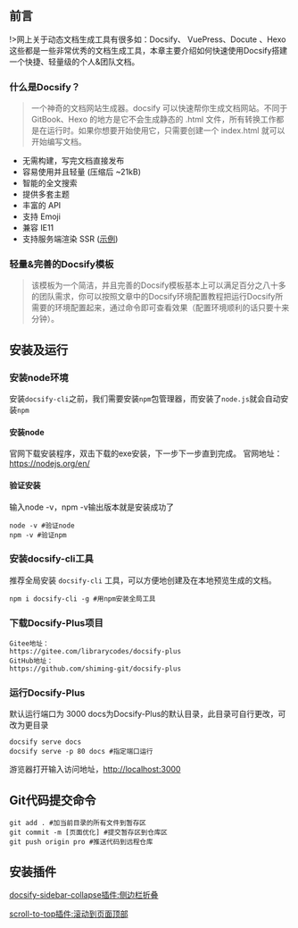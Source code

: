 
## 前言
!>网上关于动态文档生成工具有很多如：Docsify、 VuePress、Docute 、Hexo这些都是一些非常优秀的文档生成工具，本章主要介绍如何快速使用Docsify搭建一个快捷、轻量级的个人&团队文档。

### 什么是Docsify？
>一个神奇的文档网站生成器。docsify 可以快速帮你生成文档网站。不同于 GitBook、Hexo 的地方是它不会生成静态的 .html 文件，所有转换工作都是在运行时。如果你想要开始使用它，只需要创建一个 index.html 就可以开始编写文档。
- 无需构建，写完文档直接发布
- 容易使用并且轻量 (压缩后 ~21kB)
- 智能的全文搜索
- 提供多套主题
- 丰富的 API
- 支持 Emoji
- 兼容 IE11
- 支持服务端渲染 SSR ([示例](https://github.com/docsifyjs/docsify-ssr-demo))

### 轻量&完善的Docsify模板
>该模板为一个简洁，并且完善的Docsify模板基本上可以满足百分之八十多的团队需求，你可以按照文章中的Docsify环境配置教程把运行Docsify所需要的环境配置起来，通过命令即可查看效果（配置环境顺利的话只要十来分钟）。

## 安装及运行

### 安装node环境
安装`docsify-cli`之前，我们需要安装`npm`包管理器，而安装了`node.js`就会自动安装`npm`

#### 安装node
官网下载安装程序，双击下载的exe安装，下一步下一步直到完成。
官网地址：<https://nodejs.org/en/>

#### 验证安装
输入node -v，npm -v输出版本就是安装成功了
```
node -v #验证node
npm -v #验证npm
```

### 安装docsify-cli工具
推荐全局安装 `docsify-cli` 工具，可以方便地创建及在本地预览生成的文档。
```
npm i docsify-cli -g #用npm安装全局工具
```

### 下载Docsify-Plus项目
```
Gitee地址：
https://gitee.com/librarycodes/docsify-plus
GitHub地址：
https://github.com/shiming-git/docsify-plus
```

### 运行Docsify-Plus
默认运行端口为 3000  docs为Docsify-Plus的默认目录，此目录可自行更改，可改为更目录

```
docsify serve docs
docsify serve -p 80 docs #指定端口运行
```
游览器打开输入访问地址，[http://localhost:3000](http://localhost:3000)


## Git代码提交命令
```
git add . #加当前目录的所有文件到暂存区
git commit -m [页面优化] #提交暂存区到仓库区
git push origin pro #推送代码到远程仓库
```

## 安装插件
[docsify-sidebar-collapse插件:侧边栏折叠](https://github.com/iPeng6/docsify-sidebar-collapse)

[scroll-to-top插件:滚动到页面顶部](https://gitee.com/zhangx_study/docsify-plugins)
